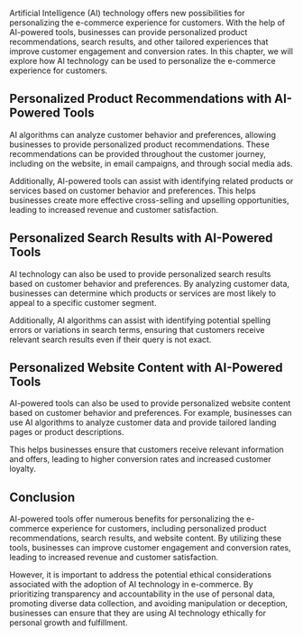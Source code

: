 
Artificial Intelligence (AI) technology offers new possibilities for personalizing the e-commerce experience for customers. With the help of AI-powered tools, businesses can provide personalized product recommendations, search results, and other tailored experiences that improve customer engagement and conversion rates. In this chapter, we will explore how AI technology can be used to personalize the e-commerce experience for customers.

Personalized Product Recommendations with AI-Powered Tools
----------------------------------------------------------

AI algorithms can analyze customer behavior and preferences, allowing businesses to provide personalized product recommendations. These recommendations can be provided throughout the customer journey, including on the website, in email campaigns, and through social media ads.

Additionally, AI-powered tools can assist with identifying related products or services based on customer behavior and preferences. This helps businesses create more effective cross-selling and upselling opportunities, leading to increased revenue and customer satisfaction.

Personalized Search Results with AI-Powered Tools
-------------------------------------------------

AI technology can also be used to provide personalized search results based on customer behavior and preferences. By analyzing customer data, businesses can determine which products or services are most likely to appeal to a specific customer segment.

Additionally, AI algorithms can assist with identifying potential spelling errors or variations in search terms, ensuring that customers receive relevant search results even if their query is not exact.

Personalized Website Content with AI-Powered Tools
--------------------------------------------------

AI-powered tools can also be used to provide personalized website content based on customer behavior and preferences. For example, businesses can use AI algorithms to analyze customer data and provide tailored landing pages or product descriptions.

This helps businesses ensure that customers receive relevant information and offers, leading to higher conversion rates and increased customer loyalty.

Conclusion
----------

AI-powered tools offer numerous benefits for personalizing the e-commerce experience for customers, including personalized product recommendations, search results, and website content. By utilizing these tools, businesses can improve customer engagement and conversion rates, leading to increased revenue and customer satisfaction.

However, it is important to address the potential ethical considerations associated with the adoption of AI technology in e-commerce. By prioritizing transparency and accountability in the use of personal data, promoting diverse data collection, and avoiding manipulation or deception, businesses can ensure that they are using AI technology ethically for personal growth and fulfillment.
